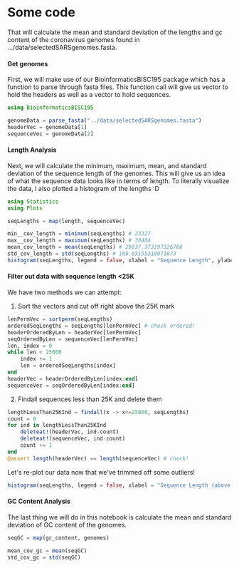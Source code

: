 # Some code 
That will calculate the mean and standard deviation of the lengths and gc content of the coronavirus genomes found in .../data/selectedSARSgenomes.fasta.

#### Get genomes
First, we will make use of our BioinformaticsBISC195 package which has a function to parse through fasta files. This function call will give us vector to hold the headers as well as a vector to hold sequences.

```julia
using BioinformaticsBISC195

genomeData = parse_fasta("../data/selectedSARSgenomes.fasta")
headerVec = genomeData[1]
sequenceVec = genomeData[2]
```

#### Length Analysis
Next, we will calculate the minimum, maximum, mean, and standard deviation of the sequence length of the genomes. This will give us an idea of what the sequence data looks like in terms of length. To literally visualize the data, I also plotted a histogram of the lengths :D

```julia
using Statistics
using Plots

seqLengths = map(length, sequenceVec)

min__cov_length = minimum(seqLengths) # 23327
max__cov_length = maximum(seqLengths) # 30484
mean_cov_length = mean(seqLengths) # 29837.373197326768
std_cov_length = std(seqLengths) # 168.65155310071873
histogram(seqLengths, legend = false, xlabel = "Sequence Length", ylabel = "Number of Genomes", title = "Coronavirus Genomes By Sequence Length") # no outliers under 1000, attributes modified
```

#### Filter out data with sequence length <25K
We have two methods we can attempt:

1. Sort the vectors and cut off right above the 25K mark
```julia
lenPermVec = sortperm(seqLengths)
orderedSeqLengths = seqLengths[lenPermVec] # check ordered!
headerOrderedByLen = headerVec[lenPermVec]
seqOrderedByLen = sequenceVec[lenPermVec]
len, index = 0
while len < 25000
    index += 1
    len = orderedSeqLengths[index]
end
headerVec = headerOrderedByLen[index:end]
sequenceVec = seqOrderedByLen[index:end]
```

2. Findall sequences less than 25K and delete them
```julia
lengthLessThan25KInd = findall(x -> x<=25000, seqLengths)
count = 0
for ind in lengthLessThan25KInd
    deleteat!(headerVec, ind-count)
    deleteat!(sequenceVec, ind-count)
    count += 1
end
@assert length(headerVec) == length(sequenceVec) # check!
```

Let's re-plot our data now that we've trimmed off some outliers!
```julia
histogram(seqLengths, legend = false, xlabel = "Sequence Length (above 25K)", ylabel = "Number of Genomes", title = "Coronavirus Genomes By Sequence Length")
```

#### GC Content Analysis
The last thing we will do in this notebook is calculate the mean and standard deviation of GC content of the genomes.

```julia
seqGC = map(gc_content, genomes)

mean_cov_gc = mean(seqGC)
std_cov_gc = std(seqGC)
```